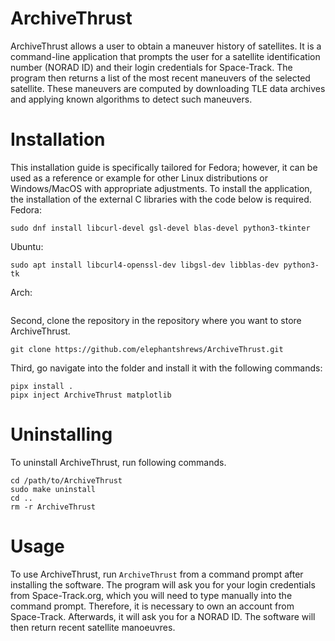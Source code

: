 # ArchiveThrust

ArchiveThrust allows a user to obtain a maneuver history of satellites. It is a command-line application that prompts the user for a satellite identification number (NORAD ID) and their login credentials for Space-Track. The program then returns a list of the most recent maneuvers of the selected satellite. These maneuvers are computed by downloading TLE data archives and applying known algorithms to detect such maneuvers.

# Installation
This installation guide is specifically tailored for Fedora; however, it can be used as a reference or example for other Linux distributions or Windows/MacOS with appropriate adjustments. To install the application, the installation of the external C libraries with the code below is required.
Fedora:
```
sudo dnf install libcurl-devel gsl-devel blas-devel python3-tkinter
```
Ubuntu:
```
sudo apt install libcurl4-openssl-dev libgsl-dev libblas-dev python3-tk
```
Arch:
```

```



Second, clone the repository in the repository where you want to store ArchiveThrust.
```
git clone https://github.com/elephantshrews/ArchiveThrust.git
```
Third, go navigate into the folder and install it with the following commands:
```
pipx install .
pipx inject ArchiveThrust matplotlib
```


# Uninstalling
To uninstall ArchiveThrust, run following commands.
```
cd /path/to/ArchiveThrust
sudo make uninstall
cd ..
rm -r ArchiveThrust
```

# Usage
To use ArchiveThrust, run `ArchiveThrust` from a command prompt after installing the software. The program will ask you for your login credentials from Space-Track.org, which you will need to type manually into the command prompt. Therefore, it is necessary to own an account from Space-Track. Afterwards, it will ask you for a NORAD ID. The software will then return recent satellite manoeuvres.
